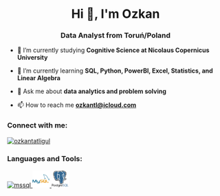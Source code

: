 <h1 align="center">Hi 👋, I'm Ozkan</h1>
<h3 align="center">Data Analyst from Toruń/Poland</h3>

- 🔭 I’m currently studying **Cognitive Science at Nicolaus Copernicus University**

- 🌱 I’m currently learning **SQL, Python, PowerBI, Excel, Statistics, and Linear Algebra**

- 💬 Ask me about **data analytics and problem solving**

- 📫 How to reach me **ozkantl@icloud.com**

<h3 align="left">Connect with me:</h3>
<p align="left">
<a href="https://linkedin.com/in/ozkantatligul" target="blank"><img align="center" src="https://raw.githubusercontent.com/rahuldkjain/github-profile-readme-generator/master/src/images/icons/Social/linked-in-alt.svg" alt="ozkantatligul" height="30" width="40" /></a>
</p>

<h3 align="left">Languages and Tools:</h3>
<p align="left"> <a href="https://www.microsoft.com/en-us/sql-server" target="_blank" rel="noreferrer"> <img src="https://www.svgrepo.com/show/303229/microsoft-sql-server-logo.svg" alt="mssql" width="40" height="40"/> </a> <a href="https://www.mysql.com/" target="_blank" rel="noreferrer"> <img src="https://raw.githubusercontent.com/devicons/devicon/master/icons/mysql/mysql-original-wordmark.svg" alt="mysql" width="40" height="40"/> </a> <a href="https://www.postgresql.org" target="_blank" rel="noreferrer"> <img src="https://raw.githubusercontent.com/devicons/devicon/master/icons/postgresql/postgresql-original-wordmark.svg" alt="postgresql" width="40" height="40"/> </a> </p>
